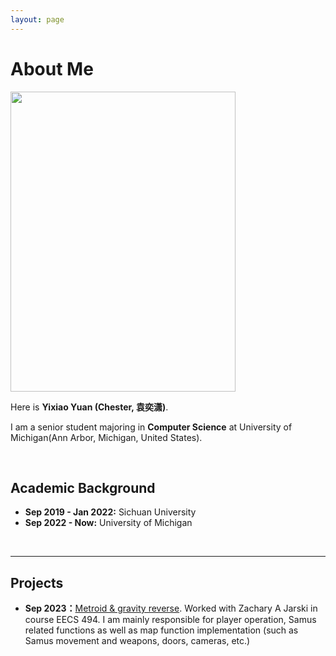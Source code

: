 ```yaml
---
layout: page
---
```


# About Me

<img src="https://yyixiao.github.io/MIUMIU.jpg" class="floatpic" width="360" height="480">

Here is **Yixiao Yuan (Chester, 袁奕潇)**.

I am a senior student majoring in **Computer Science** at University of Michigan(Ann Arbor, Michigan, United States).

<br>

## Academic Background

- **Sep 2019 - Jan 2022:** Sichuan University
- **Sep 2022 - Now:** University of Michigan

<br>

---

## Projects

- **Sep 2023：**[Metroid & gravity reverse](https://yyixiao.itch.io/metroid-gravity-reverse). Worked with Zachary A Jarski in course EECS 494. I am mainly responsible for player operation, Samus related functions as well as map function implementation (such as Samus movement and weapons, doors, cameras, etc.)

<br>



